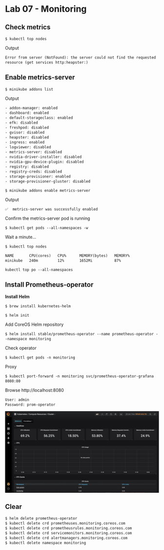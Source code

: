 # Lab 07 - Monitoring

## Check metrics

```
$ kubectl top nodes
```

Output

```
Error from server (NotFound): the server could not find the requested resource (get services http:heapster:)
```

## Enable metrics-server

```
$ minikube addons list
```

Output

```
- addon-manager: enabled
- dashboard: enabled
- default-storageclass: enabled
- efk: disabled
- freshpod: disabled
- gvisor: disabled
- heapster: disabled
- ingress: enabled
- logviewer: disabled
- metrics-server: disabled
- nvidia-driver-installer: disabled
- nvidia-gpu-device-plugin: disabled
- registry: disabled
- registry-creds: disabled
- storage-provisioner: enabled
- storage-provisioner-gluster: disabled
```

```
$ minikube addons enable metrics-server
```

Output

```
✅  metrics-server was successfully enabled
```

Confirm the metrics-server pod is running

```
$ kubectl get pods --all-namespaces -w
```

Wait a minute...

```
$ kubectl top nodes
```

```
NAME       CPU(cores)   CPU%      MEMORY(bytes)   MEMORY%
minikube   240m         12%       1652Mi          87%
```

```
kubectl top po --all-namespaces
```

## Install Prometheus-operator

__Install Helm__

```
$ brew install kubernetes-helm
```

```
$ helm init
```

Add CoreOS Helm repository

```
$ helm install stable/prometheus-operator --name prometheus-operator --namespace monitoring
```

Check operator

```
$ kubectl get pods -n monitoring
```

Proxy

```
$ kubectl port-forward -n monitoring svc/prometheus-operator-grafana 8080:80
```

Browse http://localhost:8080

```
User: admin
Password: prom-operator
```

![](/img/lab-07-kubernetes-cluster-status.png)

## Clear

```
$ helm delete prometheus-operator
$ kubectl delete crd prometheuses.monitoring.coreos.com
$ kubectl delete crd prometheusrules.monitoring.coreos.com
$ kubectl delete crd servicemonitors.monitoring.coreos.com
$ kubectl delete crd alertmanagers.monitoring.coreos.com
$ kubectl delete namespace monitoring
```